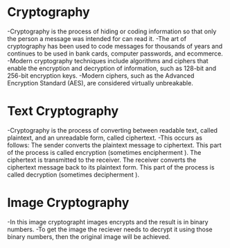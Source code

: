 # Cryptography
-Cryptography is the process of hiding or coding information so that only the person a message was intended for can read it.
-The art of cryptography has been used to code messages for thousands of years and continues to be used in bank cards, computer passwords, and ecommerce.
-Modern cryptography techniques include algorithms and ciphers that enable the encryption and decryption of information, such as 128-bit and 256-bit encryption keys.
-Modern ciphers, such as the Advanced Encryption Standard (AES), are considered virtually unbreakable.

# Text Cryptography
-Cryptography is the process of converting between readable text, called plaintext, and an unreadable form, called ciphertext.
-This occurs as follows:
  The sender converts the plaintext message to ciphertext. This part of the process is called encryption (sometimes encipherment ).
  The ciphertext is transmitted to the receiver.
  The receiver converts the ciphertext message back to its plaintext form. This part of the process is called decryption (sometimes decipherment ).

# Image Cryptography
-In this image cryptographt images encrypts and the result is in binary numbers.
-To get the image the reciever needs to decrypt it using those binary numbers, then the original image will be achieved.
